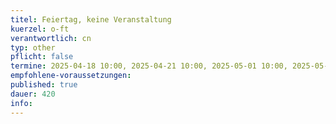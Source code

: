 ```yaml
---
titel: Feiertag, keine Veranstaltung 
kuerzel: o-ft
verantwortlich: cn
typ: other
pflicht: false
termine: 2025-04-18 10:00, 2025-04-21 10:00, 2025-05-01 10:00, 2025-05-29 10:00, 2025-06-09 10:00, 2026-06-19 10:00
empfohlene-voraussetzungen: 
published: true
dauer: 420
info:
---
```


